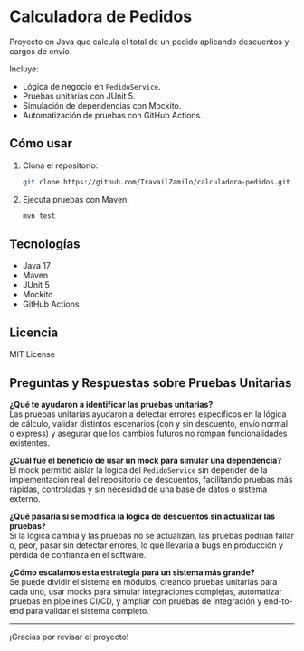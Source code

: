 # Calculadora de Pedidos

Proyecto en Java que calcula el total de un pedido aplicando descuentos y cargos de envío.

Incluye:

- Lógica de negocio en `PedidoService`.
- Pruebas unitarias con JUnit 5.
- Simulación de dependencias con Mockito.
- Automatización de pruebas con GitHub Actions.

## Cómo usar

1. Clona el repositorio:  
   ```bash
   git clone https://github.com/TravailZamilo/calculadora-pedidos.git
   ```
2. Ejecuta pruebas con Maven:  
   ```bash
   mvn test
   ```

## Tecnologías

- Java 17  
- Maven  
- JUnit 5  
- Mockito  
- GitHub Actions  

## Licencia

MIT License

## Preguntas y Respuestas sobre Pruebas Unitarias

**¿Qué te ayudaron a identificar las pruebas unitarias?**  
Las pruebas unitarias ayudaron a detectar errores específicos en la lógica de cálculo, validar distintos escenarios (con y sin descuento, envío normal o express) y asegurar que los cambios futuros no rompan funcionalidades existentes.

**¿Cuál fue el beneficio de usar un mock para simular una dependencia?**  
El mock permitió aislar la lógica del `PedidoService` sin depender de la implementación real del repositorio de descuentos, facilitando pruebas más rápidas, controladas y sin necesidad de una base de datos o sistema externo.

**¿Qué pasaría si se modifica la lógica de descuentos sin actualizar las pruebas?**  
Si la lógica cambia y las pruebas no se actualizan, las pruebas podrían fallar o, peor, pasar sin detectar errores, lo que llevaría a bugs en producción y pérdida de confianza en el software.

**¿Cómo escalamos esta estrategia para un sistema más grande?**  
Se puede dividir el sistema en módulos, creando pruebas unitarias para cada uno, usar mocks para simular integraciones complejas, automatizar pruebas en pipelines CI/CD, y ampliar con pruebas de integración y end-to-end para validar el sistema completo.

---

¡Gracias por revisar el proyecto!
